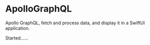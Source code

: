 # ApolloGraphQL
Apollo GraphQL, fetch and process data, and display it in a SwiftUI application.


Started......

